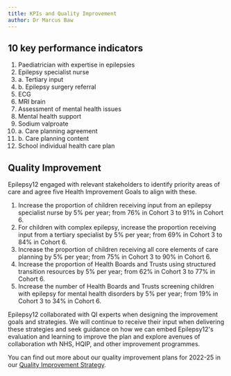 ```yaml
---
title: KPIs and Quality Improvement
author: Dr Marcus Baw
---
```


## 10 key performance indicators

1. Paediatrician with expertise in epilepsies
2. Epilepsy specialist nurse
3. a. Tertiary input
3. b. Epilepsy surgery referral
4. ECG
5. MRI brain
6. Assessment of mental health issues
7. Mental health support
8. Sodium valproate
9. a. Care planning agreement
9. b. Care planning content
10. School individual health care plan

## Quality Improvement

Epilepsy12 engaged with relevant stakeholders to identify priority areas of care and agree five Health Improvement Goals to align with these.

1. Increase the proportion of children receiving input from an epilepsy specialist nurse by 5% per year; from 76% in Cohort 3 to 91% in Cohort 6.
2. For children with complex epilepsy, increase the proportion receiving input from a tertiary specialist by 5% per year; from 69% in Cohort 3 to 84% in Cohort 6.
3. Increase the proportion of children receiving all core elements of care planning by 5% per year; from 75% in Cohort 3 to 90% in Cohort 6.
4. Increase the proportion of Health Boards and Trusts using structured transition resources by 5% per year; from 62% in Cohort 3 to 77% in Cohort 6.
5. Increase the number of Health Boards and Trusts screening children with epilepsy for mental health disorders by 5% per year; from 19% in Cohort 3 to 34% in Cohort 6.

Epilepsy12 collaborated with QI experts when designing the improvement goals and strategies. We will continue to receive their input when delivering these strategies and seek guidance on how we can  embed Epilepsy12's evaluation and learning to improve the plan and explore avenues of collaboration wth NHS, HQIP, and other improvement programmes.

You can find out more about our quality improvement plans for 2022-25 in our [Quality Improvement Strategy](https://www.rcpch.ac.uk/sites/default/files/2023-02/epilepsy12_quality_improvement_strategy_final_0.pdf).
